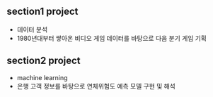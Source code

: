 ## section1 project
- 데이터 분석
- 1980년대부터 쌓아온 비디오 게임 데이터를 바탕으로 다음 분기 게임 기획

## section2 project
- machine learning
- 은행 고객 정보를 바탕으로 연체위험도 예측 모델 구현 및 해석
